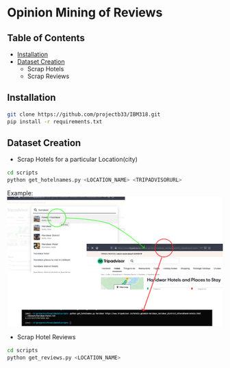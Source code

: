 # Opinion Mining of Reviews

## Table of Contents

* [Installation](#installation)
* [Dataset Creation](#dataset-creation)
  * Scrap Hotels
  * Scrap Reviews

## Installation

```bash
git clone https://github.com/projectb33/IBM318.git
pip install -r requirements.txt
```

## Dataset Creation

* Scrap Hotels for a particular Location(city)

```bash
cd scripts
python get_hotelnames.py <LOCATION_NAME> <TRIPADVISORURL>
``` 

Example:
![img](docs/img/get_hotels1.png)

* Scrap Hotel Reviews

```bash
cd scripts
python get_reviews.py <LOCATION_NAME>
```